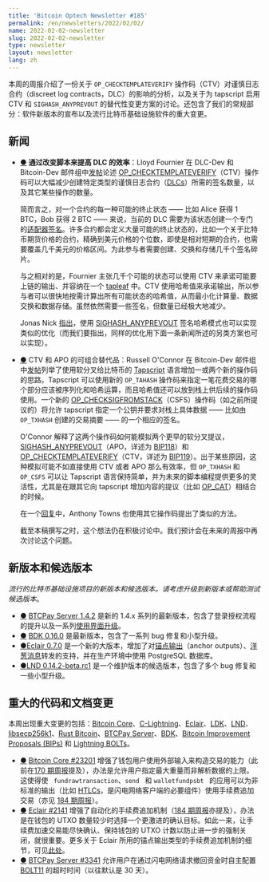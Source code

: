 ```yaml
---
title: 'Bitcoin Optech Newsletter #185'
permalink: /en/newsletters/2022/02/02/
name: 2022-02-02-newsletter
slug: 2022-02-02-newsletter
type: newsletter
layout: newsletter
lang: zh
---
```






本周的周报介绍了一份关于 ` OP_CHECKTEMPLATEVERIFY ` 操作码（CTV）对谨慎日志合约（discreet log contracts，DLC）的影响的分析，以及关于为 tapscript 启用 CTV 和 ` SIGHASH_ANYPREVOUT ` 的替代性变更方案的讨论。还包含了我们的常规部分：软件新版本的宣布以及流行比特币基础设施软件的重大变更。

## 新闻

- <a id="improving-dlc-efficiency-by-changing-script" href="#improving-dlc-efficiency-by-changing-script)">●</a> **通过改变脚本来提高 DLC 的效率**：Lloyd Fournier 在 DLC-Dev 和 Bitcoin-Dev 邮件组中[发帖][posted]论述 [OP_CHECKTEMPLATEVERIFY][OP_CHECKTEMPLATEVERIFY]（CTV）操作码可以大幅减少创建特定类型的谨慎日志合约（[DLCs][DLCs]）所需的签名数量，以及其它某些操作的数量。

  简而言之，对一个合约的每一种可能的终止状态 —— 比如 Alice 获得 1 BTC，Bob 获得 2 BTC —— 来说，当前的 DLC 需要为该状态创建一个专门的[适配器签名][signature adaptor]。许多合约都会定义大量可能的终止状态的，比如一个关于比特币期货价格的合约，精确到美元价格的个位数，即使是相对短期的合约，也需要覆盖几千美元的价格区间。为此参与者需要创建、交换和存储几千个签名碎片。

  与之相对的是，Fournier 主张几千个可能的状态可以使用 CTV 来承诺可能要上链的输出、并容纳在一个 [tapleaf][tapleaf] 中。CTV 使用哈希值来承诺输出，所以参与者可以很快地按需计算出所有可能状态的哈希值，从而最小化计算量、数据交换和数据存储。虽然依然需要一些签名，但数量已经极大地减少。

  Jonas Nick [指出][noted]，使用 [SIGHASH_ANYPREVOUT][SIGHASH_ANYPREVOUT] 签名哈希模式也可以实现类似的优化（而我们要指出，同样的优化用下面一条新闻所述的另类方案也可以实现）。

- <a id="composable-alternatives-to-ctv-and-apo" href="#composable-alternatives-to-ctv-and-apo)">●</a> CTV 和 APO 的可组合替代品：Russell O'Connor 在 Bitcoin-Dev 邮件组中[发帖][posted]列举了使用软分叉给比特币的 [Tapscript][Tapscript] 语言增加一或两个新的操作码的思路。Tapscript 可以使用新的  ` OP_TAHASH ` 操作码来指定一笔花费交易的哪个部分应该被序列化和哈希运算，而且哈希值还可以放到栈上供后续的操作码使用。一个新的 [OP_CHECKSIGFROMSTACK][OP_CHECKSIGFROMSTACK]（CSFS）操作码（如之前所提议的）将允许 tapscript 指定一个公钥并要求对栈上具体数据 —— 比如由  ` OP_TXHASH `  创建的交易摘要 —— 的一个相应的签名。

  O'Connor 解释了这两个操作码如何能模拟两个更早的软分叉提议，[SIGHASH_ANYPREVOUT][SIGHASH_ANYPREVOUT]（APO，详述为 [BIP118][BIP118]）和 [OP_CHECKTEMPLATEVERIFY][OP_CHECKTEMPLATEVERIFY]（CTV，详述为 [BIP119][BIP119]）。出于某些原因，这种模拟可能不如直接使用 CTV 或者 APO 那么有效率，但  ` OP_TXHASH `  和  ` OP_CSFS `  可以让 Tapscript 语言保持简单，并为未来的脚本编程提供更多的灵活性，尤其是在跟其它向 tapscript 增加内容的提议（比如 [OP_CAT][OP_CAT]）相结合的时候。

  在一个[回复][reply]中，Anthony Towns 也使用其它操作码提出了类似的方法。

  截至本稿撰写之时，这个想法仍在积极讨论中。我们预计会在未来的周报中再次讨论这个问题。

## 新版本和候选版本

*流行的比特币基础设施项目的新版本和候选版本。请考虑升级到新版本或帮助测试候选版本*。

- <a id="btcpay-server-1-4-2" href="#btcpay-server-1-4-2)">●</a> [BTCPay Server 1.4.2][BTCPay Server 1.4.2] 是新的 1.4.x 系列的最新版本，包含了登录授权流程的提升以及一系列[使用界面升级][user interface improvements]。
- <a id="bdk-0-16-0" href="#bdk-0-16-0)">●</a> [BDK 0.16.0][BDK 0.16.0] 是最新版本，包含了一系列 bug 修复和小型升级。
- <a id="eclair-0-7-0" href="#eclair-0-7-0)">●</a>[Eclair 0.7.0][Eclair 0.7.0] 是一个新的大版本，增加了对[锚点输出][anchor outputs]（anchor outputs）、[洋葱消息][onion messages]转发的支持，并在生产环境中使用 PostgreSQL 数据库。
- <a id="lnd-0-14-2-beta-rc1" href="#lnd-0-14-2-beta-rc1)">●</a>[LND 0.14.2-beta.rc1][LND 0.14.2-beta.rc1] 是一个维护版本的候选版本，包含了多个 bug 修复和一些小型升级。

## 重大的代码和文档变更

本周出现重大变更的包括：[Bitcoin Core][Bitcoin Core]、[C-Lightning][C-Lightning]、[Eclair][Eclair]、[LDK][LDK]、[LND][LND]、[libsecp256k1][libsecp256k1]、[Rust Bitcoin][Rust Bitcoin]、[BTCPay Server][BTCPay Server]、[BDK][BDK]、[Bitcoin Improvement Proposals (BIPs)][ Bitcoin Improvement Proposals (BIPs)] 和 [Lightning BOLTs][Lightning BOLTs]。

- <a id="bitcoin-core-23201" href="#bitcoin-core-23201)">●</a> [Bitcoin Core #23201][Bitcoin Core #23201] 增强了钱包用户使用外部输入来构造交易的能力（此前在[170 期周报][Newsletter #170]提及），办法是允许用户指定最大重量而非解析数据的上限。这使得使 ` fundrawtransaction`、`send `  和 `walletfundpsbt ` 的应用可以为非标准的输出（比如 [HTLCs][HTLCs]，是闪电网络客户端的必要组件）使用手续费追加交易（亦见 [184 期周报][Newsletter #184]）。
- <a id="eclair-2141" href="#eclair-2141)">●</a> [Eclair #2141][Eclair #2141] 增强了自动化的手续费追加机制（[184 期周报][Newsletter #184]亦提及），办法是在钱包的 UTXO 数量较少时选择一个更激进的确认目标。如此一来，让手续费加速交易能尽快确认、保持钱包的 UTXO 计数以防止进一步的强制关闭，就很重要。更多关于 Eclair 所用的锚点输出类型的手续费追加机制的细节，可见[此处][here]。
- <a id="btcpay-server-3341" href="#btcpay-server-3341)">●</a> [BTCPay Server #3341][BTCPay Server #3341] 允许用户在通过闪电网络请求撤回资金时自主配置 [BOLT11][BOLT11] 的超时时间（以往默认是 30 天）。




[posted]:https://lists.linuxfoundation.org/pipermail/bitcoin-dev/2022-January/019808.html

[OP_CHECKTEMPLATEVERIFY]:https://bitcoinops.org/en/topics/op_checktemplateverify/

[DLCs]:https://bitcoinops.org/en/topics/discreet-log-contracts/

[signature adaptor]:https://bitcoinops.org/en/topics/adaptor-signatures/

[tapleaf]:https://bitcoinops.org/en/topics/tapscript/

[noted]:https://lists.linuxfoundation.org/pipermail/bitcoin-dev/2022-January/019812.html

[SIGHASH_ANYPREVOUT]:https://bitcoinops.org/en/topics/sighash_anyprevout/

[posted]:https://lists.linuxfoundation.org/pipermail/bitcoin-dev/2022-January/019813.html

[Tapscript]:https://bitcoinops.org/en/topics/tapscript/

[OP_CHECKSIGFROMSTACK]:https://bitcoinops.org/en/topics/op_checksigfromstack/

[SIGHASH_ANYPREVOUT]:https://bitcoinops.org/en/topics/sighash_anyprevout/

[BIP118]:https://github.com/bitcoin/bips/blob/master/bip-0118.mediawiki

[OP_CHECKTEMPLATEVERIFY]:https://bitcoinops.org/en/topics/op_checktemplateverify/

[BIP119]:https://github.com/bitcoin/bips/blob/master/bip-0119.mediawiki

[OP_CAT]:https://bitcoinops.org/en/topics/op_checksigfromstack/#relationship-to-op_cat

[reply]:https://lists.linuxfoundation.org/pipermail/bitcoin-dev/2022-January/019819.html

[BTCPay Server 1.4.2]:https://github.com/btcpayserver/btcpayserver/releases/tag/v1.4.2

[user interface improvements]:https://blog.btcpayserver.org/btcpay-server-1-4-0/

[BDK 0.16.0]:https://github.com/bitcoindevkit/bdk/releases/tag/v0.16.0

[Eclair 0.7.0]:https://github.com/ACINQ/eclair/releases/tag/v0.7.0

[anchor outputs]:https://bitcoinops.org/en/topics/anchor-outputs/

[onion messages]:https://bitcoinops.org/en/topics/onion-messages/

[LND 0.14.2-beta.rc1]:https://github.com/lightningnetwork/lnd/releases/tag/v0.14.2-beta.rc1

[Bitcoin Core]:https://github.com/bitcoin/bitcoin

[C-Lightning]:https://github.com/ElementsProject/lightning

[Eclair]:https://github.com/ACINQ/eclair

[LDK]:https://github.com/lightningdevkit/rust-lightning

[LND]:https://github.com/lightningnetwork/lnd/

[libsecp256k1]:https://github.com/bitcoin-core/secp256k1

[Rust Bitcoin]:https://github.com/rust-bitcoin/rust-bitcoin

[BTCPay Server]:https://github.com/btcpayserver/btcpayserver/

[BDK]:https://github.com/bitcoindevkit/bdk

[Lightning BOLTs]:https://github.com/lightning/bolts

[Bitcoin Core #23201]:https://github.com/bitcoin/bitcoin/issues/23201

[Newsletter #170]:https://bitcoinops.org/en/newsletters/2021/10/13/#bitcoin-core-17211

[HTLCs]:https://bitcoinops.org/en/topics/htlc/

[Newsletter #184]:https://bitcoinops.org/en/newsletters/2022/01/26/#eclair-2113

[Eclair #2141]:https://github.com/ACINQ/eclair/issues/2141

[Newsletter #184]:https://bitcoinops.org/en/newsletters/2022/01/26/#eclair-2113

[here]:https://bitcoinops.org/en/topics/anchor-outputs/

[BTCPay Server #3341]:https://github.com/btcpayserver/btcpayserver/issues/3341
[ Bitcoin Improvement Proposals (BIPs)]: https://github.com/bitcoin/bips/
[BOLT11]:https://github.com/lightningnetwork/lightning-rfc/blob/master/11-payment-encoding.md

